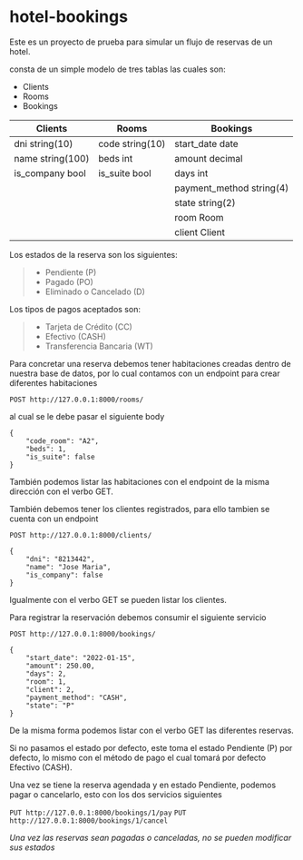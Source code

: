 # hotel-bookings

Este es un proyecto de prueba para simular un flujo de reservas de un hotel.

consta de un simple modelo de tres tablas las cuales son:

- Clients
- Rooms
- Bookings

| Clients          | Rooms           | Bookings                 |
| ---------------- | --------------- | ------------------------ |
| dni string(10)   | code string(10) | start_date date          |
| name string(100) | beds int        | amount decimal           |
| is_company bool  | is_suite bool   | days int                 |
|                  |                 | payment_method string(4) |
|                  |                 | state string(2)          |
|                  |                 | room Room                |
|                  |                 | client Client            |

Los estados de la reserva son los siguientes:

> - Pendiente (P)
> - Pagado (PO)
> - Eliminado o Cancelado (D)

Los tipos de pagos aceptados son:

> - Tarjeta de Crédito (CC)
> - Efectivo (CASH)
> - Transferencia Bancaria (WT)

Para concretar una reserva debemos tener habitaciones creadas dentro de nuestra base de datos,
por lo cual contamos con un endpoint para crear diferentes habitaciones

`POST http://127.0.0.1:8000/rooms/`

al cual se le debe pasar el siguiente body

    {
        "code_room": "A2",
        "beds": 1,
        "is_suite": false
    }

También podemos listar las habitaciones con el endpoint de la misma dirección con el verbo GET.

También debemos tener los clientes registrados, para ello tambien se cuenta con un endpoint

`POST http://127.0.0.1:8000/clients/`

    {
        "dni": "8213442",
        "name": "Jose Maria",
        "is_company": false
    }

Igualmente con el verbo GET se pueden listar los clientes.

Para registrar la reservación debemos consumir el siguiente servicio

`POST http://127.0.0.1:8000/bookings/`

    {
        "start_date": "2022-01-15",
        "amount": 250.00,
        "days": 2,
        "room": 1,
        "client": 2,
        "payment_method": "CASH",
        "state": "P"
    }

De la misma forma podemos listar con el verbo GET las diferentes reservas.

Si no pasamos el estado por defecto, este toma el estado Pendiente (P) por defecto,
lo mismo con el método de pago el cual tomará por defecto Efectivo (CASH).

Una vez se tiene la reserva agendada y en estado Pendiente, podemos pagar o cancelarlo,
esto con los dos servicios siguientes

`PUT http://127.0.0.1:8000/bookings/1/pay`
`PUT http://127.0.0.1:8000/bookings/1/cancel`

_Una vez las reservas sean pagadas o canceladas, no se pueden modificar sus estados_

